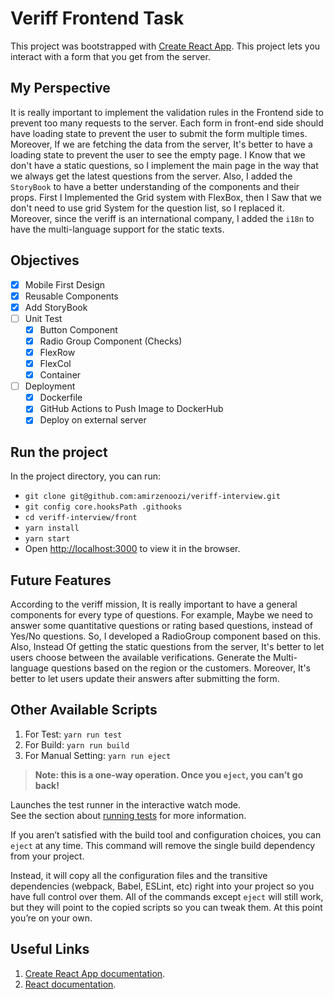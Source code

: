 # Veriff Frontend Task

This project was bootstrapped with [Create React App](https://github.com/facebook/create-react-app).
This project lets you interact with a form that you get from the server.

## My Perspective
It is really important to implement the validation rules in the Frontend side to prevent too many requests to the server.
Each form in front-end side should have loading state to prevent the user to submit the form multiple times.
Moreover, If we are fetching the data from the server, It's better to have a loading state to prevent the user to see the empty page.
I Know that we don't have a static questions, so I implement the main page in the way that we always get the latest questions from the server.
Also, I added the `StoryBook` to have a better understanding of the components and their props.
First I Implemented the Grid system with FlexBox, then I Saw that we don't need to use grid System for the question list, so I replaced it.
Moreover, since the veriff is an international company, I added the `i18n` to have the multi-language support for the static texts.

## Objectives
- [x] Mobile First Design
- [x] Reusable Components
- [x] Add StoryBook
- [ ] Unit Test
  - [x] Button Component
  - [x] Radio Group Component (Checks)
  - [x] FlexRow
  - [x] FlexCol
  - [x] Container
- [ ] Deployment
  - [x] Dockerfile
  - [x] GitHub Actions to Push Image to DockerHub
  - [x] Deploy on external server

## Run the project
In the project directory, you can run:
- ``` git clone git@github.com:amirzenoozi/veriff-interview.git ```
- ``` git config core.hooksPath .githooks ```
- ``` cd veriff-interview/front ```
- ``` yarn install ```
- ``` yarn start ```
- Open [http://localhost:3000](http://localhost:3000) to view it in the browser.

## Future Features
According to the veriff mission, It is really important to have a general components for every type of questions.
For example, Maybe we need to answer some quantitative questions or rating based questions, instead of Yes/No questions.
So, I developed a RadioGroup component based on this.
Also, Instead Of getting the static questions from the server, It's better to let users choose between the available verifications.
Generate the Multi-language questions based on the region or the customers.
Moreover, It's better to let users update their answers after submitting the form.

## Other Available Scripts
1. For Test: `yarn run test`
2. For Build: `yarn run build`
3. For Manual Setting: `yarn run eject`

> **Note: this is a one-way operation. Once you `eject`, you can’t go back!**

Launches the test runner in the interactive watch mode.\
See the section about [running tests](https://facebook.github.io/create-react-app/docs/running-tests) for more information.

If you aren’t satisfied with the build tool and configuration choices, you can `eject` at any time. This command will remove the single build dependency from your project.

Instead, it will copy all the configuration files and the transitive dependencies (webpack, Babel, ESLint, etc) right into your project so you have full control over them. All of the commands except `eject` will still work, but they will point to the copied scripts so you can tweak them. At this point you’re on your own.


## Useful Links

1. [Create React App documentation](https://facebook.github.io/create-react-app/docs/getting-started).
2. [React documentation](https://reactjs.org/).

